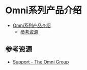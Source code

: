 # Omni系列产品介绍

<!--ts-->
* [Omni系列产品介绍](#omni系列产品介绍)
   * [参考资源](#参考资源)

<!-- Created by https://github.com/ekalinin/github-markdown-toc -->
<!-- Added by: runner, at: Thu Sep 15 15:11:02 UTC 2022 -->

<!--te-->

## 参考资源

- [Support - The Omni Group](https://support.omnigroup.com/manuals/)